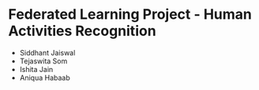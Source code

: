 # Federated Learning Project - Human Activities Recognition

- Siddhant Jaiswal
- Tejaswita Som
- Ishita Jain
- Aniqua Habaab
